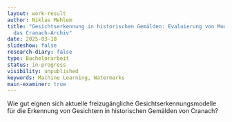 ```yaml
---
layout: work-result
author: Niklas Mehlem
title: "Gesichtserkennung in historischen Gemälden: Evaluierung von Modellen für
  das Cranach-Archiv"
date: 2025-03-18
slideshow: false
research-diary: false
type: Bachelorarbeit
status: in-progress
visibility: unpublished
keywords: Machine Learning, Watermarks
main-examiner: true
---
```

Wie gut eignen sich aktuelle freizugängliche Gesichtserkennungsmodelle für die Erkennung von Gesichtern in historischen Gemälden von Cranach?
